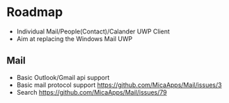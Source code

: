 # Roadmap

- Individual Mail/People(Contact)/Calander UWP Client
- Aim at replacing the Windows Mail UWP

## Mail
- Basic Outlook/Gmail api support
- Basic mail protocol support https://github.com/MicaApps/Mail/issues/3
- Search https://github.com/MicaApps/Mail/issues/79
